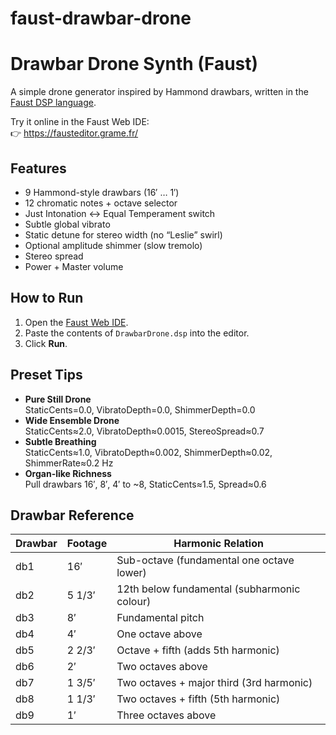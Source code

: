 # faust-drawbar-drone
# Drawbar Drone Synth (Faust)

A simple drone generator inspired by Hammond drawbars, written in the [Faust DSP language](https://faust.grame.fr).

Try it online in the Faust Web IDE:  
👉 https://fausteditor.grame.fr/

## Features
- 9 Hammond-style drawbars (16′ … 1′)
- 12 chromatic notes + octave selector
- Just Intonation ↔ Equal Temperament switch
- Subtle global vibrato
- Static detune for stereo width (no “Leslie” swirl)
- Optional amplitude shimmer (slow tremolo)
- Stereo spread
- Power + Master volume

## How to Run
1. Open the [Faust Web IDE](https://fausteditor.grame.fr/).
2. Paste the contents of `DrawbarDrone.dsp` into the editor.
3. Click **Run**.

## Preset Tips
- **Pure Still Drone**  
  StaticCents=0.0, VibratoDepth=0.0, ShimmerDepth=0.0
- **Wide Ensemble Drone**  
  StaticCents≈2.0, VibratoDepth≈0.0015, StereoSpread≈0.7
- **Subtle Breathing**  
  StaticCents≈1.0, VibratoDepth≈0.002, ShimmerDepth≈0.02, ShimmerRate≈0.2 Hz
- **Organ-like Richness**  
  Pull drawbars 16′, 8′, 4′ to ~8, StaticCents≈1.5, Spread≈0.6

## Drawbar Reference
| Drawbar | Footage | Harmonic Relation                           |
|---------|---------|---------------------------------------------|
| db1     | 16′     | Sub-octave (fundamental one octave lower)   |
| db2     | 5 1/3′  | 12th below fundamental (subharmonic colour) |
| db3     | 8′      | Fundamental pitch                           |
| db4     | 4′      | One octave above                            |
| db5     | 2 2/3′  | Octave + fifth (adds 5th harmonic)          |
| db6     | 2′      | Two octaves above                           |
| db7     | 1 3/5′  | Two octaves + major third (3rd harmonic)    |
| db8     | 1 1/3′  | Two octaves + fifth (5th harmonic)          |
| db9     | 1′      | Three octaves above                         |